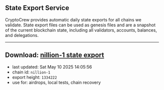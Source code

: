 ## State Export Service
CryptoCrew provides automatic daily state exports for all chains we validate. State export files can be used as genesis files and are a snapshot of the current blockchain state, including all validators, accounts, balances, and delegations.

---
**Download: [nillion-1 state export](https://ccv-s3.nbg1.your-objectstorage.com/SERVICE/nillion/nillion-1_export_1334222.json)**
---

- last updated: Sat May 10 2025 14:05:56
- chain id: `nillion-1`
- export height: `1334222`
- use for: airdrops, local tests, chain recovery
